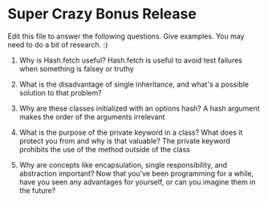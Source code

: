 # Super Crazy Bonus Release

Edit this file to answer the following questions. Give examples. You may need to do a bit of research. :)

1. Why is Hash.fetch useful?
Hash.fetch is useful to avoid test failures when something is falsey or truthy

2. What is the disadvantage of single inheritance, and what's a possible solution to that problem?

3. Why are these classes initialized with an options hash?
A hash argument makes the order of the arguments irrelevant

4. What is the purpose of the private keyword in a class? What does it protect you from and why is that valuable?
The private keyword prohibits the use of the method outside of the class

5. Why are concepts like encapsulation, single responsibility, and abstraction important? Now that you've been programming for a while, have you seen any advantages for yourself, or can you imagine them in the future?
